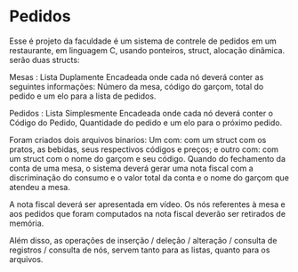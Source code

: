 # Pedidos
Esse é projeto da faculdade é um sistema de contrele de pedidos em um restaurante, em linguagem C, usando ponteiros, struct, alocação dinâmica.
serão duas structs:

Mesas : Lista Duplamente Encadeada onde cada nó deverá conter as seguintes informações: Número da mesa,
código do garçom, total do pedido e um elo para a lista de pedidos.

Pedidos : Lista Simplesmente Encadeada onde cada nó deverá conter o Código do Pedido, Quantidade do
pedido e um elo para o próximo pedido.

Foram criados dois arquivos binarios:
Um com: com um struct com os pratos, as bebidas, seus respectivos
códigos e preços;
e outro com: com um struct com o nome do garçom e seu código. Quando do fechamento da conta de
uma mesa, o sistema deverá gerar uma nota fiscal com a discriminação do consumo e o valor total da conta e
o nome do garçom que atendeu a mesa. 

A nota fiscal deverá ser apresentada em vídeo. Os nós referentes à mesa e aos pedidos que foram computados na nota fiscal deverão ser retirados de memória.

Além disso, as operações de inserção / deleção / alteração / consulta de registros / consulta de nós, servem tanto para as listas, quanto para os arquivos.
